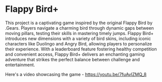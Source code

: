 # Flappy Bird+

This project is a captivating game inspired by the original Flappy Bird by .Gears. Players navigate a charming bird through dynamic gaps between moving pillars, testing their skills in mastering timely jumps. Flappy Bird+ introduces new dimensions with a variety of bird skins, including iconic characters like Duolingo and Angry Bird, allowing players to personalize their experience. With a leaderboard feature fostering healthy competition and convenient access, Flappy Bird+ delivers an enchanting gaming adventure that strikes the perfect balance between challenge and entertainment.

Here's a video showcasing the game - https://youtu.be/7fuAvIZMQ_8
